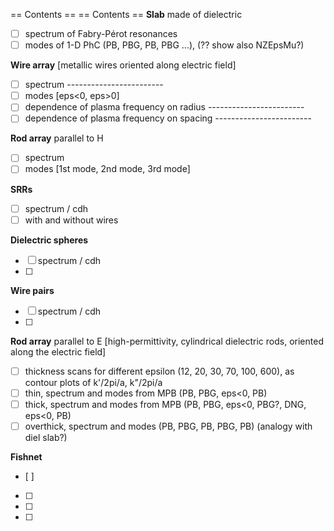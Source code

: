 == Contents ==
== Contents ==
__Slab__ made of dielectric
 * [ ] spectrum of Fabry-Pérot resonances
 * [ ] modes of 1-D PhC (PB, PBG, PB, PBG ...), (?? show also NZEpsMu?)

__Wire array__ [metallic wires oriented along electric field]
 * [ ] spectrum	------------------------
 * [ ] modes [eps<0, eps>0]
 * [ ] dependence of plasma frequency on radius	------------------------
 * [ ] dependence of plasma frequency on spacing ------------------------

__Rod array__ parallel to H
 * [ ] spectrum
 * [ ] modes [1st mode, 2nd mode, 3rd mode]

__SRRs__ 
 * [ ] spectrum / cdh
 * [ ] with and without wires

__Dielectric spheres__ 
 * [ ] spectrum / cdh
 * [ ] 

__Wire pairs__ 
 * [ ] spectrum / cdh
 * [ ] 

__Rod array__ parallel to E 
 [high-permittivity, cylindrical dielectric rods, oriented along the electric field]
 * [ ] thickness scans for different epsilon (12, 20, 30, 70, 100, 600), as contour plots of k'/2pi/a, k"/2pi/a
 * [ ] thin, spectrum and modes from MPB (PB, PBG, eps<0, PB)
 * [ ] thick, spectrum and modes from MPB (PB, PBG, eps<0, PBG?, DNG, eps<0, PB)
 * [ ] overthick, spectrum and modes (PB, PBG, PB, PBG, PB)
	 (analogy with diel slab?)

__Fishnet__
 * [ ] 
 * [ ] 
 * [ ] 
 * [ ] 


